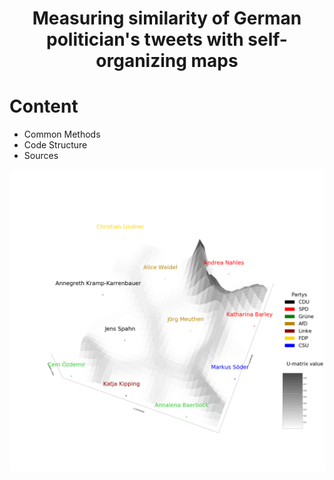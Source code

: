# <p align='center'>Measuring similarity of German politician's tweets with self-organizing maps</p>

# Content
* Common Methods
* Code Structure
* Sources

<p align="center">
<img src="https://github.com/clarahoffmann/SOM/blob/master/postmodel3d.png" />
</p>

